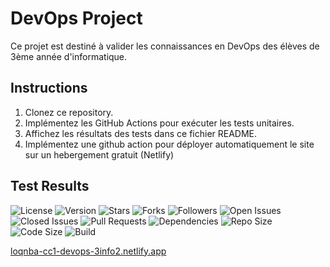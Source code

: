 # DevOps Project

Ce projet est destiné à valider les connaissances en DevOps des élèves de 3ème année d'informatique.

## Instructions

1. Clonez ce repository.
2. Implémentez les GitHub Actions pour exécuter les tests unitaires.
3. Affichez les résultats des tests dans ce fichier README.
4. Implémentez une github action pour déployer automatiquement le site sur un hebergement gratuit (Netlify)

## Test Results


![License](https://img.shields.io/github/license/loqnba/CC1-DEVOPS-3INFO2)
![Version](https://img.shields.io/github/package-json/v/loqnba/CC1-DEVOPS-3INFO2)
![Stars](https://img.shields.io/github/stars/loqnba/CC1-DEVOPS-3INFO2)
![Forks](https://img.shields.io/github/forks/loqnba/CC1-DEVOPS-3INFO2)
![Followers](https://img.shields.io/github/followers/loqnba)
![Open Issues](https://img.shields.io/github/issues/loqnba/CC1-DEVOPS-3INFO2)
![Closed Issues](https://img.shields.io/github/issues-closed/loqnba/CC1-DEVOPS-3INFO2)
![Pull Requests](https://img.shields.io/github/issues-pr/loqnba/CC1-DEVOPS-3INFO2)
![Dependencies](https://img.shields.io/librariesio/github/loqnba/CC1-DEVOPS-3INFO2)
![Repo Size](https://img.shields.io/github/repo-size/loqnba/CC1-DEVOPS-3INFO2)
![Code Size](https://img.shields.io/github/languages/code-size/loqnba/CC1-DEVOPS-3INFO2)
![Build](https://img.shields.io/travis/com/loqnba/CC1-DEVOPS-3INFO2)

[loqnba-cc1-devops-3info2.netlify.app](https://loqnba-cc1-devops-3info2.netlify.app)

